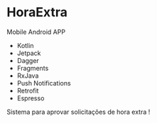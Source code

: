 # HoraExtra

Mobile Android APP

- Kotlin
- Jetpack
- Dagger
- Fragments
- RxJava
- Push Notifications
- Retrofit
- Espresso

Sistema para aprovar solicitações de hora extra !
